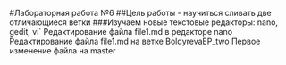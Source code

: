 #Лабораторная работа №6
##Цель работы - научиться сливать две отличающиеся ветки
###Изучаем новые текстовые редакторы: nano, gedit, vi`
Редактирование файла file1.md в редакторе nano
Редактирование файла file1.md на ветке BoldyrevaEP_two
Первое изменение файла на master
